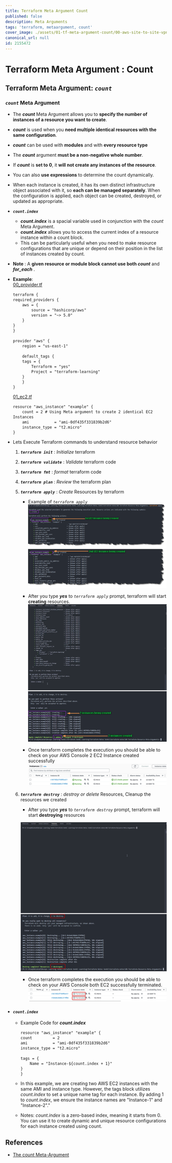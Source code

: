 ```yaml
---
title: Terraform Meta Argument Count
published: false
description: Meta Arguments
tags: 'terraform, metaargument, count'
cover_image: ./assets/01-tf-meta-argument-count/00-aws-site-to-site-vpn-architecture-1000x420-devto.png
canonical_url: null
id: 2155472
---
```


# Terraform Meta Argument : Count

## Terraform Meta Argument: *`count`*

### ***`count`*** Meta Argument

- The ***count*** Meta Argument allows you to **specify the number of instances of a resource you want to create**. 
- ***count*** is used when you **need multiple identical resources with the same configuration**.
- ***count*** can be used with **modules** and with **every resource type**
- The ***count*** argument **must be a non-negative whole number**. 
- If ***count*** is **set to 0**, it **will not create any instances of the resource**. 
- You can also **use expressions** to determine the count dynamically.
- When each instance is created, it has its own distinct infrastructure object associated with it, so **each can be managed separately**. When the configuration is applied, each object can be created, destroyed, or updated as appropriate.

- ***`count.index`***
    - ***count.index*** is a spacial variable used in conjunction with the *count* Meta Argument.
    - ***count.index*** allows you to access the current index of a resource instance within a count block. 
    - This can be particularly useful when you need to make resource configurations that are unique or depend on their position in the list of instances created by count.

- **Note** : A **given resource or module block cannot use both ***count***** and ***for_each*** .

- **Example**:  
    [00_provider.tf](./assets/01-tf-meta-argument-count/00_provider.tf)
    ```hcl
    terraform {
    required_providers {
        aws = {
            source = "hashicorp/aws"
            version = "~> 5.0" 
        }
    }
    }

    provider "aws" {
        region = "us-east-1"

        default_tags {
        tags = {
            Terraform = "yes"
            Project = "terraform-learning"
        }
        }
    }
    ```

    [01_ec2.tf](./assets/01-tf-meta-argument-count/01_ec2.tf)
    ```hcl
    resource "aws_instance" "example" {
        count = 2 # Using Meta argument to create 2 identical EC2 Instances
        ami           = "ami-0df435f331839b2d6"
        instance_type = "t2.micro"
    }
    ```

- Lets Execute Terraform commands to understand resource behavior

    1. ***`terraform init`*** : *Initialize* terraform
    2. ***`terraform validate`*** : *Validate* terraform code
    3. ***`terraform fmt`*** : *format* terraform code
    4. ***`terraform plan`*** : *Review* the terraform plan
    5. ***`terraform apply`*** : *Create* Resources by terraform
        - Example of *`terraform apply`*
            ![terraform apply](./assets/01-tf-meta-argument-count/01-tf-apply-01.png)
            ![terraform apply](./assets/01-tf-meta-argument-count/01-tf-apply-02.png)

        - After you type ***yes*** to *`terraform apply`* prompt, terraform will start **creating** resources.
            ![terraform apply](./assets/01-tf-meta-argument-count/03-tf-apply-gif.gif)
            ![terraform apply](./assets/01-tf-meta-argument-count/03-tf-apply-img.png)

        - Once terraform completes the execution you should be able to check on your AWS Console 2 EC2 Instance created successfully
            ![terraform apply](./assets/01-tf-meta-argument-count/04-tf-aws-ec2.png)
 
    6. ***`terraform destroy`*** : *destroy or delete* Resources, Cleanup the resources we created
        - After you type ***yes*** to *`terraform destroy`* prompt, terraform will start **destroying** resources

        ![terraform destroy](./assets/01-tf-meta-argument-count/05-tf-destroy-gif.gif)
        ![terraform destroy](./assets/01-tf-meta-argument-count/05-tf-destroy-img.png)


        - Once terraform completes the execution you should be able to check on your AWS Console both EC2 successfully terminated.
        ![terraform destroy](./assets/01-tf-meta-argument-count/05-tf-destroy-aws.png)

-  #### ***`count.index`*** 
    - Example Code for  ***count.index*** 
        ```hcl
        resource "aws_instance" "example" {
        count         = 2
        ami           = "ami-0df435f331839b2d6"
        instance_type = "t2.micro"

        tags = {
            Name = "Instance-${count.index + 1}"
        }
        }    
        ```
    - In this example, we are creating two AWS EC2 instances with the same AMI and instance type. However, the tags block utilizes *count.index* to set a unique name tag for each instance. By adding 1 to *count.index*, we ensure the instance names are "Instance-1" and "Instance-2"."

    - Notes: *count.index* is a zero-based index, meaning it starts from 0. You can use it to create dynamic and unique resource configurations for each instance created using count.

## References

- [The count Meta-Argument](https://developer.hashicorp.com/terraform/language/meta-arguments/count)

